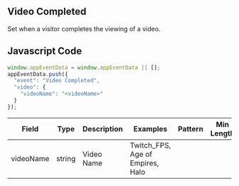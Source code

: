 ## Video Completed

Set when a visitor completes the viewing of a video.

## Javascript Code
```js
window.appEventData = window.appEventData || [];
appEventData.push({
  "event": "Video Completed",
  "video": {
    "videoName": "<videoName>"
  }
});
```

|Field|Type|Description|Examples|Pattern|Min Length|Max Length|Minimum|Maximum|Multiple Of|
| --- | --- | --- | --- | --- | --- | --- | --- | --- | --- |
|videoName|string|Video Name|Twitch_FPS, Age of Empires, Halo|||||||
